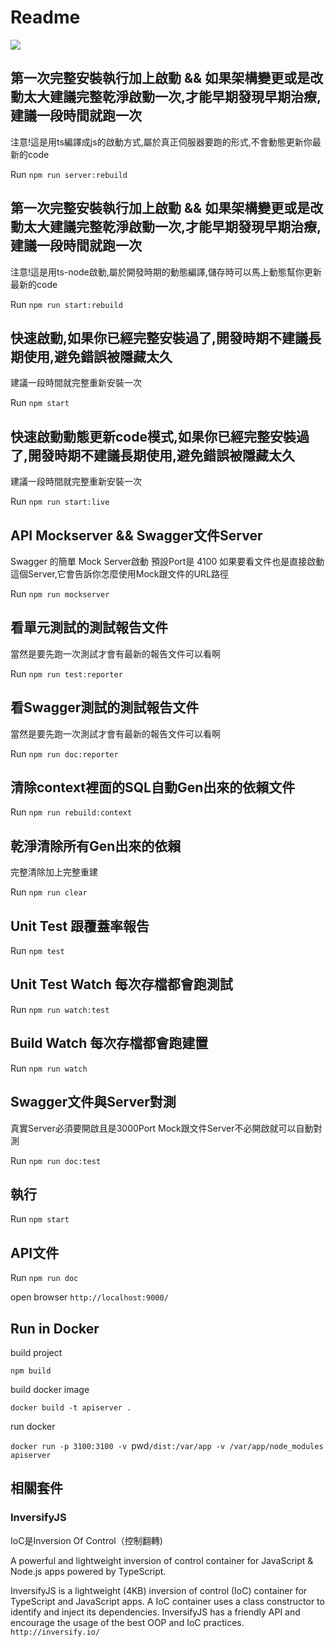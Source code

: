 # Readme

![](./diagram.png)

## 第一次完整安裝執行加上啟動 && 如果架構變更或是改動太大建議完整乾淨啟動一次,才能早期發現早期治療,建議一段時間就跑一次
注意!這是用ts編譯成js的啟動方式,屬於真正伺服器要跑的形式,不會動態更新你最新的code

Run `npm run server:rebuild`

## 第一次完整安裝執行加上啟動 && 如果架構變更或是改動太大建議完整乾淨啟動一次,才能早期發現早期治療,建議一段時間就跑一次
注意!這是用ts-node啟動,屬於開發時期的動態編譯,儲存時可以馬上動態幫你更新最新的code

Run `npm run start:rebuild`

## 快速啟動,如果你已經完整安裝過了,開發時期不建議長期使用,避免錯誤被隱藏太久
建議一段時間就完整重新安裝一次

Run `npm start`

## 快速啟動動態更新code模式,如果你已經完整安裝過了,開發時期不建議長期使用,避免錯誤被隱藏太久
建議一段時間就完整重新安裝一次

Run `npm run start:live`

## API Mockserver && Swagger文件Server
Swagger 的簡單 Mock Server啟動 預設Port是 4100
如果要看文件也是直接啟動這個Server,它會告訴你怎麼使用Mock跟文件的URL路徑

Run `npm run mockserver`

## 看單元測試的測試報告文件
當然是要先跑一次測試才會有最新的報告文件可以看啊

Run `npm run test:reporter`

## 看Swagger測試的測試報告文件
當然是要先跑一次測試才會有最新的報告文件可以看啊

Run `npm run doc:reporter`

## 清除context裡面的SQL自動Gen出來的依賴文件

Run `npm run rebuild:context`

## 乾淨清除所有Gen出來的依賴
完整清除加上完整重建

Run `npm run clear`

## Unit Test 跟覆蓋率報告

Run `npm test`

## Unit Test Watch 每次存檔都會跑測試

Run `npm run watch:test`

## Build Watch 每次存檔都會跑建置

Run `npm run watch`

## Swagger文件與Server對測
真實Server必須要開啟且是3000Port Mock跟文件Server不必開啟就可以自動對測

Run `npm run doc:test`

## 執行

Run `npm start`

## API文件

Run `npm run doc`

open browser `http://localhost:9000/`

## Run in Docker

build project

`npm build`

build docker image

`docker build -t apiserver .`

run docker

`docker run -p 3100:3100 -v `pwd`/dist:/var/app -v /var/app/node_modules apiserver`

## 相關套件

### InversifyJS
IoC是Inversion Of Control（控制翻轉)

A powerful and lightweight inversion of control container for JavaScript & Node.js apps powered by TypeScript.

InversifyJS is a lightweight (4KB) inversion of control (IoC) container for TypeScript and JavaScript apps. A IoC container uses a class constructor to identify and inject its dependencies. InversifyJS has a friendly API and encourage the usage of the best OOP and IoC practices.
`http://inversify.io/`